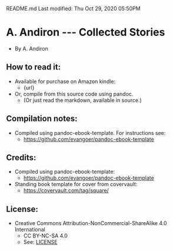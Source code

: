 README.md
Last modified: Thu Oct 29, 2020  05:50PM

# A. Andiron --- Collected Stories
* By A. Andiron


## How to read it:
* Available for purchase on Amazon kindle:
	* {url}
* Or, compile from this source code using pandoc.
	* (Or just read the markdown, available in source.) 


## Compilation notes:
* Compiled using pandoc-ebook-template. For instructions see:
	* https://github.com/evangoer/pandoc-ebook-template


## Credits:
* Compiled using pandoc-ebook-template:
	* https://github.com/evangoer/pandoc-ebook-template
* Standing book template for cover from covervault:
	* https://covervault.com/tag/square/


## License:
* Creative Commons Attribution-NonCommercial-ShareAlike 4.0 International
	* CC BY-NC-SA 4.0
	* See: [LICENSE](./LICENSE)


